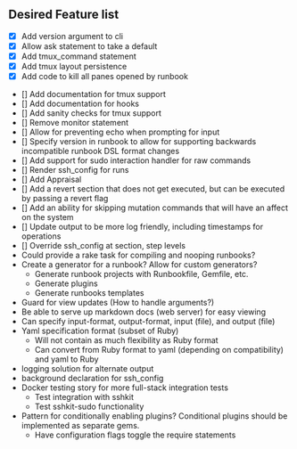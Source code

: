 ## Desired Feature list

* [X] Add version argument to cli
* [X] Allow ask statement to take a default
* [X] Add tmux_command statement
* [X] Add tmux layout persistence
* [X] Add code to kill all panes opened by runbook
* [] Add documentation for tmux support
* [] Add documentation for hooks
* [] Add sanity checks for tmux support
* [] Remove monitor statement
* [] Allow for preventing echo when prompting for input
* [] Specify version in runbook to allow for supporting backwards incompatible runbook DSL format changes
* [] Add support for sudo interaction handler for raw commands
* [] Render ssh_config for runs
* [] Add Appraisal
* [] Add a revert section that does not get executed, but can be executed by passing a revert flag
* [] Add an ability for skipping mutation commands that will have an affect on the system
* [] Update output to be more log friendly, including timestamps for operations
* [] Override ssh_config at section, step levels
* Could provide a rake task for compiling and nooping runbooks?
* Create a generator for a runbook? Allow for custom generators?
  * Generate runbook projects with Runbookfile, Gemfile, etc.
  * Generate plugins
  * Generate runbooks templates
* Guard for view updates (How to handle arguments?)
* Be able to serve up markdown docs (web server) for easy viewing
* Can specify input-format, output-format, input (file), and output (file)
* Yaml specification format (subset of Ruby)
  * Will not contain as much flexibility as Ruby format
  * Can convert from Ruby format to yaml (depending on compatibility) and yaml to Ruby
* logging solution for alternate output
* background declaration for ssh_config
* Docker testing story for more full-stack integration tests
  * Test integration with sshkit
  * Test sshkit-sudo functionality
* Pattern for conditionally enabling plugins? Conditional plugins should be implemented as separate gems.
  * Have configuration flags toggle the require statements
